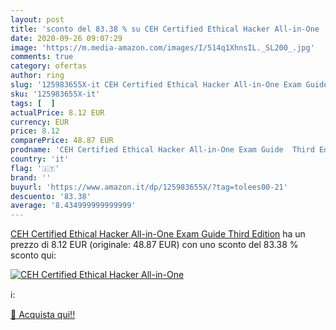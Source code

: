 ```yaml
---
layout: post
title: 'sconto del 83.38 % su CEH Certified Ethical Hacker All-in-One   '
date: 2020-09-26 09:07:29
image: 'https://m.media-amazon.com/images/I/514q1XhnsIL._SL200_.jpg'
comments: true
category: ofertas
author: ring
slug: '125983655X-it CEH Certified Ethical Hacker All-in-One Exam Guide Third...'
sku: '125983655X-it'
tags: [  ]
actualPrice: 8.12 EUR
currency: EUR
price: 8.12
comparePrice: 48.87 EUR
prodname: 'CEH Certified Ethical Hacker All-in-One Exam Guide  Third Edition'
country: 'it'
flag: '🇮🇹'
brand: ''
buyurl: 'https://www.amazon.it/dp/125983655X/?tag=tolees00-21'
descuento: '83.38'
average: '8.434999999999999'
---
```


[CEH Certified Ethical Hacker All-in-One Exam Guide  Third Edition](https://www.amazon.it/dp/125983655X/?tag=tolees00-21) ha un prezzo di 8.12 EUR (originale: 48.87 EUR) con uno sconto del 83.38 % sconto qui:

[![CEH Certified Ethical Hacker All-in-One ](https://m.media-amazon.com/images/I/514q1XhnsIL._SL200_.jpg)](https://www.amazon.it/dp/125983655X/?tag=tolees00-21)

ℹ️:


[🛒 Acquista qui!!](https://www.amazon.it/dp/125983655X/?tag=tolees00-21)
